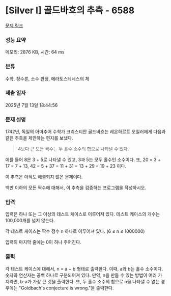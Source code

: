 # [Silver I] 골드바흐의 추측 - 6588 

[문제 링크](https://www.acmicpc.net/problem/6588) 

### 성능 요약

메모리: 2876 KB, 시간: 64 ms

### 분류

수학, 정수론, 소수 판정, 에라토스테네스의 체

### 제출 일자

2025년 7월 13일 18:44:56

### 문제 설명

<p>1742년, 독일의 아마추어 수학가 크리스티안 골드바흐는 레온하르트 오일러에게 다음과 같은 추측을 제안하는 편지를 보냈다.</p>

<blockquote>4보다 큰 모든 짝수는 두 홀수 소수의 합으로 나타낼 수 있다.</blockquote>

<p>예를 들어 8은 3 + 5로 나타낼 수 있고, 3과 5는 모두 홀수인 소수이다. 또, 20 = 3 + 17 = 7 + 13, 42 = 5 + 37 = 11 + 31 = 13 + 29 = 19 + 23 이다.</p>

<p>이 추측은 아직도 해결되지 않은 문제이다.</p>

<p>백만 이하의 모든 짝수에 대해서, 이 추측을 검증하는 프로그램을 작성하시오.</p>

### 입력 

 <p>입력은 하나 또는 그 이상의 테스트 케이스로 이루어져 있다. 테스트 케이스의 개수는 100,000개를 넘지 않는다.</p>

<p>각 테스트 케이스는 짝수 정수 n 하나로 이루어져 있다. (6 ≤ n ≤ 1000000)</p>

<p>입력의 마지막 줄에는 0이 하나 주어진다.</p>

### 출력 

 <p>각 테스트 케이스에 대해서, n = a + b 형태로 출력한다. 이때, a와 b는 홀수 소수이다. 숫자와 연산자는 공백 하나로 구분되어져 있다. 만약, n을 만들 수 있는 방법이 여러 가지라면, b-a가 가장 큰 것을 출력한다. 또, 두 홀수 소수의 합으로 n을 나타낼 수 없는 경우에는 "Goldbach's conjecture is wrong."을 출력한다.</p>


